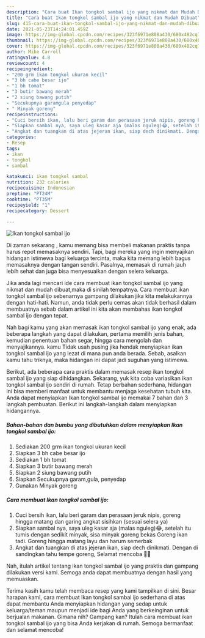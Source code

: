 ```yaml
---
description: "Cara buat Ikan tongkol sambal ijo yang nikmat dan Mudah Dibuat"
title: "Cara buat Ikan tongkol sambal ijo yang nikmat dan Mudah Dibuat"
slug: 415-cara-buat-ikan-tongkol-sambal-ijo-yang-nikmat-dan-mudah-dibuat
date: 2021-05-23T14:24:01.459Z
image: https://img-global.cpcdn.com/recipes/323f6971e808a430/680x482cq70/ikan-tongkol-sambal-ijo-foto-resep-utama.jpg
thumbnail: https://img-global.cpcdn.com/recipes/323f6971e808a430/680x482cq70/ikan-tongkol-sambal-ijo-foto-resep-utama.jpg
cover: https://img-global.cpcdn.com/recipes/323f6971e808a430/680x482cq70/ikan-tongkol-sambal-ijo-foto-resep-utama.jpg
author: Mike Carroll
ratingvalue: 4.8
reviewcount: 4
recipeingredient:
- "200 grm ikan tongkol ukuran kecil"
- "3 bh cabe besar ijo"
- "1 bh tomat"
- "3 butir bawang merah"
- "2 siung bawang putih"
- "Secukupnya garamgula penyedap"
- " Minyak goreng"
recipeinstructions:
- "Cuci bersih ikan, lalu beri garam dan perasaan jeruk nipis, goreng hingga matang dan garing angkat sisihkan (sesuai selera ya)"
- "Siapkan sambal nya, saya uleg kasar aja (malas nguleg)😂, setelah itu tumis dengan sedikit minyak, sisa minyak goreng bekas Goreng ikan tadi. Goreng hingga matang layu dan harum semerbak"
- "Angkat dan tuangkan di atas jejeran ikan, siap dech dinikmati. Dengan di sandingkan tahu tempe goreng, Selamat mencoba 🤗😘"
categories:
- Resep
tags:
- ikan
- tongkol
- sambal

katakunci: ikan tongkol sambal 
nutrition: 232 calories
recipecuisine: Indonesian
preptime: "PT24M"
cooktime: "PT35M"
recipeyield: "1"
recipecategory: Dessert

---
```



![Ikan tongkol sambal ijo](https://img-global.cpcdn.com/recipes/323f6971e808a430/680x482cq70/ikan-tongkol-sambal-ijo-foto-resep-utama.jpg)

Di zaman  sekarang , kamu memang bisa membeli makanan praktis tanpa harus repot memasaknya sendiri. Tapi, bagi mereka yang ingin menyajikan hidangan istimewa bagi keluarga tercinta, maka kita memang lebih bagus memasaknya dengan tangan sendiri. Pasalnya, memasak di rumah jauh lebih sehat dan juga bisa menyesuaikan dengan selera keluarga.

Jika anda lagi mencari ide cara membuat ikan tongkol sambal ijo yang nikmat dan mudah dibuat,maka di sinilah tempatnya. Cara membuat ikan tongkol sambal ijo  sebenarnya gampang dilakukan jika kita melakukannya dengan hati-hati. Namun, anda tidak perlu cemas akan tidak berhasil dalam membuatnya 
sebab dalam artikel ini kita akan membahas ikan tongkol sambal ijo dengan tepat.  



Nah bagi kamu yang akan memasak ikan tongkol sambal ijo yang enak, ada beberapa langkah yang dapat dilakukan, pertama memilih jenis bahan, kemudian penentuan bahan segar, hingga cara mengolah dan menyajikannya. kamu Tidak usah pusing jika hendak menyiapkan ikan tongkol sambal ijo yang lezat di mana pun anda berada. Sebab, asalkan kamu  tahu triknya, maka hidangan ini dapat jadi suguhan yang istimewa.

Berikut, ada beberapa cara praktis  dalam memasak resep ikan tongkol sambal ijo yang siap dihidangkan. Sekarang, yuk kita coba variasikan ikan tongkol sambal ijo sendiri di rumah. Tetap berbahan sederhana, hidangan ini bisa memberi manfaat untuk membantu menjaga kesehatan tubuh kita. Anda dapat menyiapkan Ikan tongkol sambal ijo memakai 7 bahan dan 3 langkah pembuatan. Berikut ini langkah-langkah dalam menyiapkan hidangannya.

<!--inarticleads1-->

##### Bahan-bahan dan bumbu yang dibutuhkan dalam menyiapkan Ikan tongkol sambal ijo:

1. Sediakan 200 grm ikan tongkol ukuran kecil
1. Siapkan 3 bh cabe besar ijo
1. Sediakan 1 bh tomat
1. Siapkan 3 butir bawang merah
1. Siapkan 2 siung bawang putih
1. Siapkan Secukupnya garam,gula, penyedap
1. Gunakan  Minyak goreng




<!--inarticleads2-->

##### Cara membuat Ikan tongkol sambal ijo:

1. Cuci bersih ikan, lalu beri garam dan perasaan jeruk nipis, goreng hingga matang dan garing angkat sisihkan (sesuai selera ya)
1. Siapkan sambal nya, saya uleg kasar aja (malas nguleg)😂, setelah itu tumis dengan sedikit minyak, sisa minyak goreng bekas Goreng ikan tadi. Goreng hingga matang layu dan harum semerbak
1. Angkat dan tuangkan di atas jejeran ikan, siap dech dinikmati. Dengan di sandingkan tahu tempe goreng, Selamat mencoba 🤗😘




Nah, itulah artikel tentang  ikan tongkol sambal ijo  yang praktis dan gampang dilakukan versi kami. Semoga anda dapat membuatnya dengan hasil yang memuaskan. 

Terima kasih kamu telah membaca resep yang kami tampilkan di sini. Besar harapan kami, cara membuat  Ikan tongkol sambal ijo sederhana di atas dapat membantu Anda menyiapkan hidangan yang sedap untuk keluarga/teman maupun menjadi ide bagi Anda yang berkeinginan untuk berjualan makanan. Gimana nih? Gampang kan? Itulah cara membuat ikan tongkol sambal ijo yang bisa Anda kerjakan di rumah. Semoga bermanfaat dan selamat mencoba!

